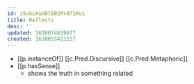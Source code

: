 ```yaml
---
id: z5ukLKuUDlEB2Px971Kui
title: Reflects
desc: ''
updated: 1638074839677
created: 1638055411157
---
```




- [[p.instanceOf]] [[c.Pred.Discursive]] [[c.Pred.Metaphoric]]
- [[p.hasSense]]
  - shows the truth in something related
